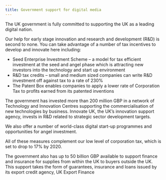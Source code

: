 ```yaml
---
title: Government support for digital media
---
```

The UK government is fully committed to supporting the UK as a leading digital nation. 

Our help for early stage innovation and research and development (R&D) is second to none. You can take advantage of a number of tax incentives to develop and innovate here including:
 
- Seed Enterprise Investment Scheme – a model for tax efficient investment at the seed and angel phase which is attracting new investors into the technology and start up environment
- R&D tax credits – small and medium sized companies can write R&D investment off against tax to a rate of 230%
- The Patent Box enables companies to apply a lower rate of Corporation Tax to profits earned from its patented inventions

The government has invested more than 200 million GBP in a network of Technology and Innovation Centres supporting the commercialisation of new technologies by business. Innovate UK, the UK’s innovation support agency, invests in R&D related to strategic sector development targets.

We also offer a number of world-class digital start-up programmes and opportunities for angel investment. 

All of these measures complement our low level of corporation tax, which is set to drop to 17% by 2020.

The government also has up to 50 billion GBP available to support finance and insurance for   supplies from within the UK to buyers outside the UK. This support takes the form of guarantees, insurance and loans issued by its export credit agency, UK Export Finance

